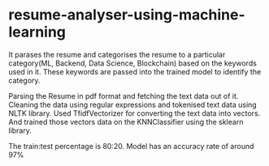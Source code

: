 # resume-analyser-using-machine-learning

It parases the resume and categorises the resume to a particular category(ML, Backend, Data Science, Blockchain) based on the keywords used in it. 
These keywords are passed into the trained model to identify the category.

Parsing the Resume in pdf format and fetching the text data out of it. Cleaning the data using regular expressions and tokenised text data using NLTK library.
Used TfidfVectorizer for converting the text data into vectors. And trained those vectors data on the KNNClassifier using the sklearn library.

The train:test percentage is 80:20. Model has an accuracy rate of around 97%


